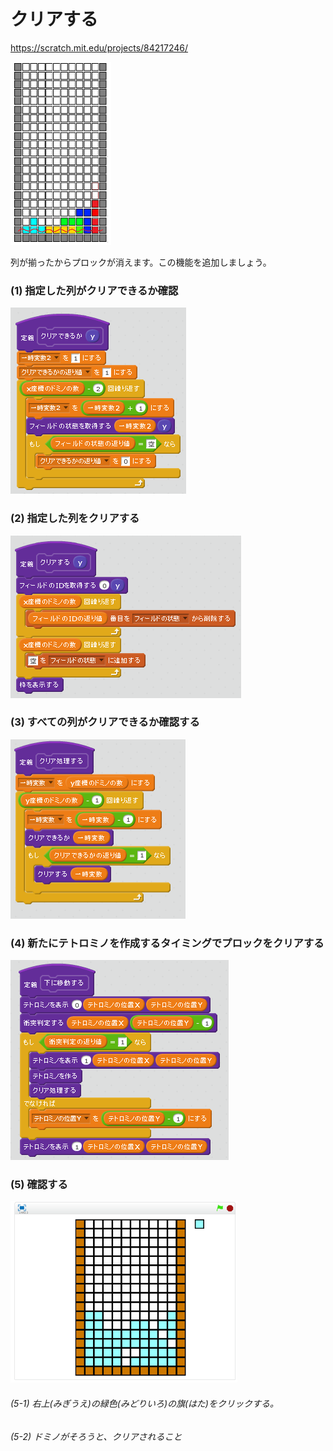 # クリアする

https://scratch.mit.edu/projects/84217246/

![](board_4.png)

列が揃ったからプロックが消えます。この機能を追加しましょう。

### (1) 指定した列がクリアできるか確認

![](s_01.png)

### (2) 指定した列をクリアする
![](s_02.png)

### (3) すべての列がクリアできるか確認する
![](s_03.png)

### (4) 新たにテトロミノを作成するタイミングでプロックをクリアする

![](s_04.png)


### (5) 確認する
![](test.png)

###### (5-1) 右上(みぎうえ)の緑色(みどりいろ)の旗(はた)をクリックする。

###### (5-2) ドミノがそろうと、クリアされること

